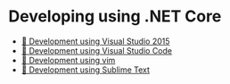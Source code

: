 # Developing using .NET Core

*   [🔧 Development using Visual Studio 2015](using-visual-studio.md)
*   [🔧 Development using Visual Studio Code](using-visual-studio-code.md)
*   [🔧 Development using vim](using-vim.md)
*   [🔧 Development using Sublime Text](using-sublime.md)